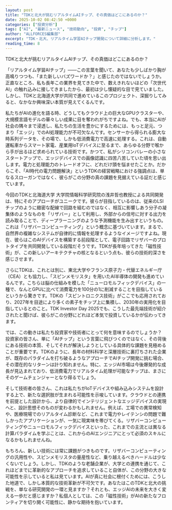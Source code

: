 ```yaml
---
layout: post
title: "TDKと北大が挑むリアルタイムAIチップ、その真価はどこにあるのか？"
date: 2025-10-02 08:42:50 +0000
categories: ["投資分析"]
tags: ["AI", "最新ニュース", "技術動向", "投資", "チップ"]
author: "ALLFORCES編集部"
excerpt: "TDK・北大、リアルタイム学習AIチップ開発について詳細に分析します。"
reading_time: 8
---
```


TDKと北大が挑むリアルタイムAIチップ、その真価はどこにあるのか？

「リアルタイム学習AIチップ」――この言葉を聞いて、あなたも少しばかり胸が高鳴りつつも、「また新しいバズワードか？」と感じたのではないでしょうか。正直なところ、私も長年この業界を見てきた中で、数えきれないほどの「次世代AI」の触れ込みに接してきましたから、最初は少し懐疑的な目で見ていました。しかし、TDKと北海道大学が共同で進めているこのプロジェクト、深掘りしてみると、なかなか興味深い本質が見えてくるんです。

私たちがAIの進化を語る時、どうしてもクラウド上の巨大なGPUクラスターや、大規模言語モデルの華々しい成果に目を奪われがちですよね。でも、本当にAIが社会の隅々まで浸透し、私たちの生活を豊かにするためには、もっと足元、つまり「エッジ」でのAI処理能力が不可欠なんです。センサーから得られる膨大な時系列データを、その場で、しかも低消費電力で高速に処理する。これは、自動運転車からスマート家電、産業用IoTデバイスに至るまで、あらゆる分野で喉から手が出るほど求められている技術です。かつて、私がシリコンバレーの小さなスタートアップで、エッジデバイスでの画像認識に四苦八苦していた頃を思い出します。電力と処理能力のトレードオフに、どれだけ頭を悩ませたことか。だからこそ、「AI時代の電力問題解決」というTDKの経営戦略における強調点は、単なるスローガンではなく、彼らがこの分野の真の課題を見据えている証だと感じています。

今回のTDKと北海道大学 大学院情報科学研究院の浅井哲也教授による共同開発は、特にそのアプローチがユニークです。彼らが目指しているのは、従来のLSIチップのように緻密な配線で回路を組むのではなく、相互に影響しあう分子の凝集体のようなものを「リザバー」として利用し、外部からの信号に対する出力を読み取ることで、ディープラーニングのような予測機能を生み出すというもの。これは「リザバーコンピューティング」という概念に基づいています。まるで、自然界の複雑なシステムが自律的に情報を処理するようなイメージですよね。現在、彼らはこのAIデバイスを構築する前段階として、電子回路でリザバーのプロトタイプを共同開発している段階だそうです。TDKが長年培ってきた「磁性技術」が、この新しいアーキテクチャの核となるという点も、彼らの技術的深さを感じさせます。

さらにTDKは、これとは別に、東北大学やフランス原子力・代替エネルギー庁（CEA）とも協力し、「スピンメモリスタ」を用いたAI半導体の開発も進めているんです。こちらは脳の仕組みを模した「ニューロモルフィックデバイス」の一種で、なんとGPUに比べて消費電力を100分の1に削減することを目指しているというから驚きです。TDKの「スピントロニクス技術」がここでも応用されており、2027年を目途により多くの素子をチップ上に集積し、2030年の実用化を目指しているとのこと。TDK Investor Day 2025でも、こうした最先端技術が紹介されたと聞けば、彼らがこの分野にどれほど本気で投資しているかが伝わってきます。

では、この動きは私たち投資家や技術者にとって何を意味するのでしょうか？
投資家の皆さん、単に「AIチップ」という言葉に飛びつくのではなく、その背後にある技術の本質、そしてそれが解決しようとしている具体的な課題を見極めることが重要です。TDKのように、長年の材料科学と深層技術に裏打ちされた企業が、既存のパラダイムを打ち破るようなアプローチでAIチップ開発に挑む場合、その潜在的なリターンは計り知れません。特に、エッジAI市場は今後爆発的な成長が見込まれており、低消費電力でリアルタイム処理が可能なチップは、まさにそのゲームチェンジャーとなり得るでしょう。

そして技術者の皆さん、これは私たちがIoTデバイスや組み込みシステムを設計する上で、新たな選択肢が生まれる可能性を示唆しています。クラウドとの連携を前提とした設計から、より自律的でインテリジェントなエッジデバイスの実現へと、設計思想そのものが変わるかもしれません。例えば、工場での異常検知や、医療現場でのリアルタイム診断など、これまで電力やレイテンシの問題で難しかったアプリケーションが、一気に現実味を帯びてくる。リザバーコンピューティングやニューロモルフィックデバイスといった、これまでの主流とは異なる計算パラダイムを学ぶことは、これからのAIエンジニアにとって必須のスキルになるかもしれませんね。

もちろん、新しい技術には常に課題がつきものです。リザバーコンピューティングの汎用性や、スピンメモリスタの量産性など、乗り越えるべきハードルは少なくないでしょう。しかし、TDKのような老舗企業が、大学との連携を通じて、これほどまでに革新的なアプローチを追求していること自体が、この分野の大きな可能性を示していると私は見ています。AIが真に社会に根付くためには、こうした地道で、しかし本質的な技術革新が不可欠です。あなたはこのTDKと北大の挑戦を、単なる研究開発の一環と見ますか？それとも、エッジAIの未来を大きく変える一歩だと感じますか？私個人としては、この「磁性技術」がAIの新たなフロンティアを切り開く可能性に、静かな期待を抱いています。

